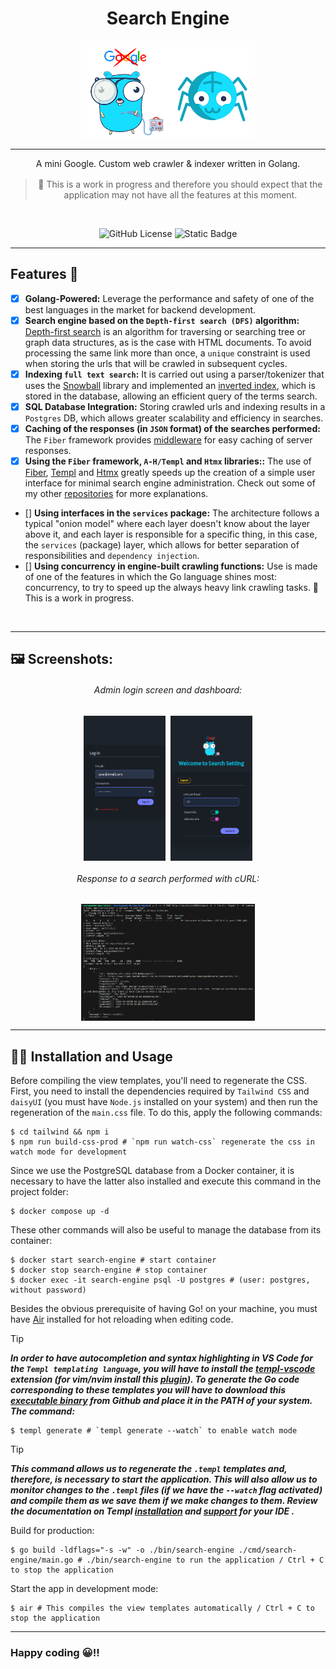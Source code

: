 <div align="center">
  
<h1 align="center">Search Engine</h1>

<img src="./assets/img/logo-doc.png" width="55%">

<hr />

<p style="margin-bottom: 16px;">
    A mini Google. Custom web crawler & indexer written in Golang.
</p>

> 🚧 This is a work in progress and therefore you should expect that the
> application may not have all the features at this moment.

<br />
  
![GitHub License](https://img.shields.io/github/license/emarifer/go-echo-templ-htmx) ![Static Badge](https://img.shields.io/badge/Go-%3E=1.18-blue)

</div>

<hr />

## Features 🚀

- [x] **Golang-Powered:** Leverage the performance and safety of one of the
  best languages in the market for backend development.
- [x] **Search engine based on the `Depth-first search (DFS)` algorithm:** [Depth-first search](https://www.geeksforgeeks.org/depth-first-search-or-dfs-for-a-graph/) is an algorithm for traversing or searching tree or graph data structures, as is the case with HTML documents. To avoid processing the same link more than once, a `unique` constraint is used when storing the urls that will be crawled in subsequent cycles.
- [x] **Indexing `full text search`:** It is carried out using a parser/tokenizer that uses the [Snowball](https://github.com/kljensen/snowball) library and implemented an [inverted index](https://www.geeksforgeeks.org/inverted-index/), which is stored in the database, allowing an efficient query of the terms search.
- [x] **SQL Database Integration:** Storing crawled urls and indexing results in a `Postgres` DB, which allows greater scalability and efficiency in searches.
- [x] **Caching of the responses (in `JSON` format) of the searches performed:** The `Fiber` framework provides [middleware](https://docs.gofiber.io/api/middleware/cache) for easy caching of server responses.
- [x] **Using the `Fiber` framework, `A-H/Templ` and `Htmx` libraries::** The use of [Fiber](https://gofiber.io/), [Templ](https://templ.guide/) and [Htmx](https://htmx.org/) greatly speeds up the creation of a simple user interface for minimal search engine administration. Check out some of my other [repositories](https://github.com/emarifer/gofiber-templ-htmx) for more explanations.
- [] **Using interfaces in the `services` package:** The architecture follows a typical "onion model" where each layer doesn't know about the layer above it, and each layer is responsible for a specific thing, in this case, the `services` (package) layer, which allows for better separation of responsibilities and `dependency injection`.
- [] **Using concurrency in engine-built crawling functions:** Use is made of one of the features in which the Go language shines most: concurrency, to try to speed up the always heavy link crawling tasks. 🚧 This is a work in progress.

<br />

<hr />

## 🖼️ Screenshots:

<div align="center">

###### Admin login screen and dashboard:

<img src="assets/img/screenshot-01.png" width="26%" align="top">&nbsp;&nbsp;<img src="assets/img/screenshot-02.png" width="26%" align="top">


###### Response to a search performed with cURL:

<img src="assets/img/screenshot-03.png" width="55%" align="top">


</div>


---

## 👨‍🚀 Installation and Usage

Before compiling the view templates, you'll need to regenerate the CSS. First, you need to install the dependencies required by `Tailwind CSS` and `daisyUI` (you must have `Node.js` installed on your system) and then run the regeneration of the `main.css` file. To do this, apply the following commands:

```
$ cd tailwind && npm i
$ npm run build-css-prod # `npm run watch-css` regenerate the css in watch mode for development
```

Since we use the PostgreSQL database from a Docker container, it is necessary to have the latter also installed and execute this command in the project folder:

```
$ docker compose up -d
```

These other commands will also be useful to manage the database from its container:

```
$ docker start search-engine # start container
$ docker stop search-engine # stop container
$ docker exec -it search-engine psql -U postgres # (user: postgres, without password)
```

Besides the obvious prerequisite of having Go! on your machine, you must have [Air](https://github.com/air-verse/air) installed for hot reloading when editing code.

>[!TIP]
>***In order to have autocompletion and syntax highlighting in VS Code for the `Templ templating language`, you will have to install the [templ-vscode](https://marketplace.visualstudio.com/items?itemName=a-h.templ) extension (for vim/nvim install this [plugin](https://github.com/joerdav/templ.vim)). To generate the Go code corresponding to these templates you will have to download this [executable binary](https://github.com/a-h/templ/releases/tag/v0.2.476) from Github and place it in the PATH of your system. The command:***

```
$ templ generate # `templ generate --watch` to enable watch mode
```

>[!TIP]
>***This command allows us to regenerate the `.templ` templates and, therefore, is necessary to start the application. This will also allow us to monitor changes to the `.templ` files (if we have the `--watch` flag activated) and compile them as we save them if we make changes to them. Review the documentation on Templ [installation](https://templ.guide/quick-start/installation) and [support](https://templ.guide/commands-and-tools/ide-support/) for your IDE .***

Build for production:

```
$ go build -ldflags="-s -w" -o ./bin/search-engine ./cmd/search-engine/main.go # ./bin/search-engine to run the application / Ctrl + C to stop the application
```

Start the app in development mode:

```
$ air # This compiles the view templates automatically / Ctrl + C to stop the application
```

---

### Happy coding 😀!!